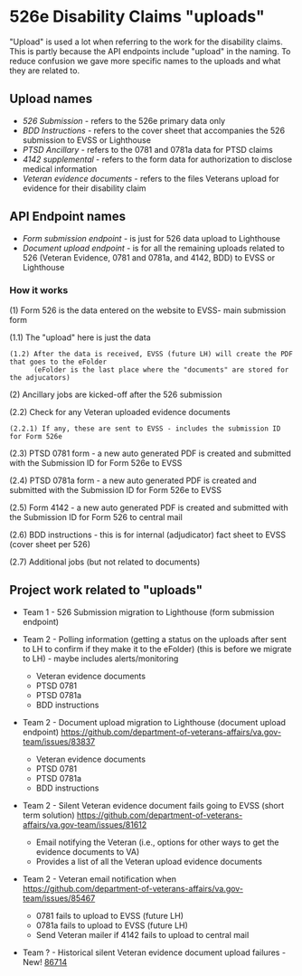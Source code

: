 # 526e Disability Claims "uploads"
"Upload" is used a lot when referring to the work for the disability claims. This is partly because the API endpoints include "upload" in the naming. To reduce confusion we gave more specific names to the uploads and what they are related to. 

## Upload names
- _526 Submission_ - refers to the 526e primary data only
- _BDD Instructions_ - refers to the cover sheet that accompanies the 526 submission to EVSS or Lighthouse
- _PTSD Ancillary_ - refers to the 0781 and 0781a data for PTSD claims
- _4142 supplemental_ - refers to the form data for authorization to disclose medical information
- _Veteran evidence documents_ - refers to the files Veterans upload for evidence for their disability claim 

## API Endpoint names 
- _Form submission endpoint_ - is just for 526 data upload to Lighthouse 
- _Document upload endpoint_ - is for all the remaining uploads related to 526
                               (Veteran Evidence, 0781 and 0781a, and 4142, BDD) to EVSS or Lighthouse 

### How it works
(1) Form 526 is the data entered on the website to EVSS- main submission form
	
   (1.1) The "upload" here is just the data
 
    (1.2) After the data is received, EVSS (future LH) will create the PDF that goes to the eFolder 
          (eFolder is the last place where the "documents" are stored for the adjucators)

(2) Ancillary jobs are kicked-off after the 526 submission
  
   (2.2) Check for any Veteran uploaded evidence documents
   
   	(2.2.1) If any, these are sent to EVSS - includes the submission ID for Form 526e
   
   (2.3) PTSD 0781 form - a new auto generated PDF is created and submitted with the Submission ID for Form 526e to EVSS
   
   (2.4) PTSD 0781a form - a new auto generated PDF is created and submitted with the Submission ID for Form 526e to EVSS
   
   (2.5) Form 4142 - a new auto generated PDF is created and submitted with the Submission ID for Form 526 to central mail
   
   (2.6) BDD instructions - this is for internal (adjudicator) fact sheet to EVSS (cover sheet per 526)
   
   (2.7) Additional jobs (but not related to documents)

## Project work related to "uploads"
- Team 1 - 526 Submission migration to Lighthouse (form submission endpoint)

- Team 2 - Polling information (getting a status on the uploads after sent to LH to confirm if they make it to the eFolder) (this is before we migrate to LH) - maybe includes alerts/monitoring 
	- Veteran evidence documents
	- PTSD 0781
	- PTSD 0781a
	- BDD instructions 

- Team 2 - Document upload migration to Lighthouse (document upload endpoint) https://github.com/department-of-veterans-affairs/va.gov-team/issues/83837
	- Veteran evidence documents
	- PTSD 0781
	- PTSD 0781a
	- BDD instructions 

- Team 2 - Silent Veteran evidence document fails going to EVSS (short term solution) https://github.com/department-of-veterans-affairs/va.gov-team/issues/81612
	- Email notifying the Veteran (i.e., options for other ways to get the evidence documents to VA)
	- Provides a list of all the Veteran upload evidence documents

- Team 2  - Veteran email notification when https://github.com/department-of-veterans-affairs/va.gov-team/issues/85467
	- 0781 fails to upload to EVSS (future LH)
	- 0781a  fails to upload to EVSS (future LH) 
	- Send Veteran mailer if 4142 fails to upload to central mail

- Team ? - Historical silent Veteran evidence document upload failures - New! [86714](https://github.com/department-of-veterans-affairs/va.gov-team/issues/86714)
